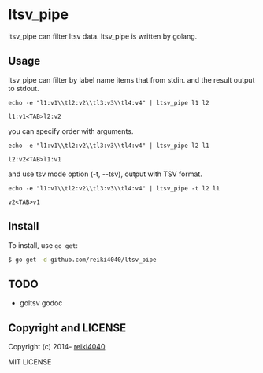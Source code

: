 ltsv_pipe
===========

ltsv_pipe can filter ltsv data. ltsv_pipe is written by golang.

## Usage

ltsv_pipe can filter by label name items that from stdin.
and the result output to stdout.

    echo -e "l1:v1\\tl2:v2\\tl3:v3\\tl4:v4" | ltsv_pipe l1 l2
    
    l1:v1<TAB>l2:v2

you can specify order with arguments.

    echo -e "l1:v1\\tl2:v2\\tl3:v3\\tl4:v4" | ltsv_pipe l2 l1
    
    l2:v2<TAB>l1:v1

and use tsv mode option (-t, --tsv), output with TSV format.

    echo -e "l1:v1\\tl2:v2\\tl3:v3\\tl4:v4" | ltsv_pipe -t l2 l1
    
    v2<TAB>v1

## Install

To install, use `go get`:

```bash
$ go get -d github.com/reiki4040/ltsv_pipe
```

## TODO

- goltsv godoc

## Copyright and LICENSE

Copyright (c) 2014- [reiki4040](https://github.com/reiki4040)

MIT LICENSE
